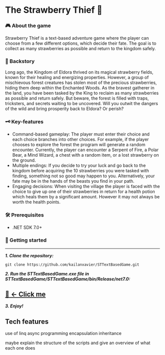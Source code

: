 # The Strawberry Thief 🍓

### 🎮 About the game
Strawberry Thief is a text-based adventure game where the player can choose from a few different options, which decide their fate. The goal is to collect as many strawberries as possible and return to the kingdom safely.

### 🌿 Backstory
Long ago, the Kingdom of Eldora thrived on its magical strawberry fields, known for their healing and energizing properties. However, a group of mischievous forest creatures has stolen most of the precious strawberries, hiding them deep within the Enchanted Woods. As the bravest gatherer in the land, you have been tasked by the King to reclaim as many strawberries as possible and return safely. But beware, the forest is filled with traps, tricksters, and secrets waiting to be uncovered. Will you outwit the dangers of the wild and bring prosperity back to Eldora? Or perish?

### 🗝️ Key-features
- Command-based gameplay: The player must enter their choice and each choice branches into other choices. For example, if the player chooses to explore the forest the program will generate a random encounter. Currently, the player can encounter a Serpent of Fire, a Polar Bear, a Mind Wizard, a chest with a random item, or a lost strawberry on the ground. 
- Multiple endings: If you decide to try your luck and go back to the kingdom before acquiring the 10 strawberries you were tasked with finding, something not so good may happen to you. Alternatively, your fate may be in the hands of the beasts you find in your path.
- Engaging decisions: When visiting the village the player is faced with the choice to give up one of their strawberries in return for a health potion which heals them by a significant amount. However it may not always be worth the health points.

### 🛠️ Prerequisites
- .NET SDK 7.0+

### 🚀 Getting started
___
_**1. Clone the repository:**_
```
git clone https://github.com/kailanxavier/STTextBasedGame.git 
```
_**2. Run the STTextBasedGame.exe file in STTextBasedGame/STTextBasedGame/bin/Release/net7.0:**_
## [🍓 <- Click me ](/STTextBasedGame/bin/Release/net7.0/STTextBasedGame.exe)

_**3. Enjoy!**_

## Tech features
use of linq
async programming
encapsulation
inheritance

maybe explain the structure of the scripts and give an overview of what each one does
